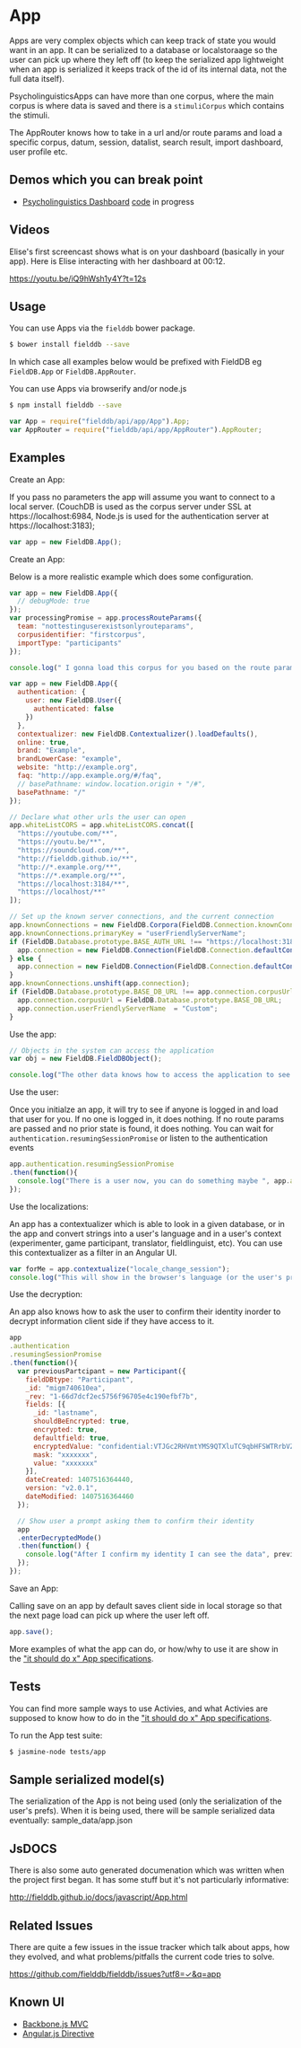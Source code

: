 # App

Apps are very complex objects which can keep track of state you would want in an app. It can be serialized to a database or localstoraage so the user can pick up where they left off (to keep the serialized app lightweight when an app is serialized it keeps track of the id of its internal data, not the full data itself). 

PsycholinguisticsApps can have more than one corpus, where the main corpus is where data is saved and there is a `stimuliCorpus` which contains the stimuli. 

The AppRouter knows how to take in a url and/or route params and load a specific corpus, datum, session, datalist, search result, import dashboard, user profile etc.



## Demos which you can break point

* [Psycholinguistics Dashboard](http://app.phophlo.ca) [code](https://github.com/ProjetDeRechercheSurLecriture/DyslexDisorthGame/tree/master/angular_client) in progress


## Videos

Elise's first screencast shows what is on your dashboard (basically in your app). Here is Elise interacting with her dashboard at 00:12.

https://youtu.be/iQ9hWsh1y4Y?t=12s

## Usage

You can use Apps via the `fielddb` bower package.

```bash
$ bower install fielddb --save
```
In which case all examples below would be prefixed with FieldDB
eg `FieldDB.App` or `FieldDB.AppRouter`.


You can use Apps via browserify and/or node.js

```bash
$ npm install fielddb --save
```

```javascript
var App = require("fielddb/api/app/App").App;
var AppRouter = require("fielddb/api/app/AppRouter").AppRouter;

```

## Examples


Create an App:

If you pass no parameters the app will assume you want to connect to a local server. (CouchDB is used as the corpus server under SSL at https://localhost:6984, Node.js is used for the authentication server at https://localhost:3183);

```javascript
var app = new FieldDB.App();

```


Create an App:

Below is a more realistic example which does some configuration.

```javascript
var app = new FieldDB.App({
  // debugMode: true
});
var processingPromise = app.processRouteParams({
  team: "nottestinguserexistsonlyrouteparams",
  corpusidentifier: "firstcorpus",
  importType: "participants"
});

console.log(" I gonna load this corpus for you based on the route params. " +app.corpus);
```

```javascript
var app = new FieldDB.App({
  authentication: {
    user: new FieldDB.User({
      authenticated: false
    })
  },
  contextualizer: new FieldDB.Contextualizer().loadDefaults(),
  online: true,
  brand: "Example",
  brandLowerCase: "example",
  website: "http://example.org",
  faq: "http://app.example.org/#/faq",
  // basePathname: window.location.origin + "/#",
  basePathname: "/"
});

// Declare what other urls the user can open
app.whiteListCORS = app.whiteListCORS.concat([
  "https://youtube.com/**",
  "https://youtu.be/**",
  "https://soundcloud.com/**",
  "http://fielddb.github.io/**",
  "http://*.example.org/**",
  "https://*.example.org/**",
  "https://localhost:3184/**",
  "https://localhost/**"
]);

// Set up the known server connections, and the current connection
app.knownConnections = new FieldDB.Corpora(FieldDB.Connection.knownConnections);
app.knownConnections.primaryKey = "userFriendlyServerName";
if (FieldDB.Database.prototype.BASE_AUTH_URL !== "https://localhost:3183") {
  app.connection = new FieldDB.Connection(FieldDB.Connection.defaultConnection(FieldDB.Database.prototype.BASE_AUTH_URL, "passByReference"));
} else {
  app.connection = new FieldDB.Connection(FieldDB.Connection.defaultConnection(window.location.href, "passByReference"));
}
app.knownConnections.unshift(app.connection);
if (FieldDB.Database.prototype.BASE_DB_URL !== app.connection.corpusUrl) {
  app.connection.corpusUrl = FieldDB.Database.prototype.BASE_DB_URL;
  app.connection.userFriendlyServerName  = "Custom";
}
```

Use the app:

```javascript
// Objects in the system can access the application
var obj = new FieldDB.FieldDBObject();

console.log("The other data knows how to access the application to see who is logged in, which corpus is open etc ", obj.application, FieldDB.FieldDBObject.application);

```

Use the user:

Once you initialze an app, it will try to see if anyone is logged in and load that user for you. If no one is logged in, it does nothing. If no route params are passed and no prior state is found, it does nothing. You can wait for `authentication.resumingSessionPromise` or listen to the authentication events 

```javascript
app.authentication.resumingSessionPromise
.then(function(){
  console.log("There is a user now, you can do something maybe ", app.authentication.user);
});
```

Use the localizations:

An app has a contextualizer which is able to look in a given database, or in the app and convert strings into a user's language and in a user's context (experimenter, game participant, translator, fieldlinguist, etc). You can use this contextualizer as a filter in an Angular UI.

```javascript
var forMe = app.contextualize("locale_change_session");
console.log("This will show in the browser's language (or the user's prefered language if it was set)", forMe);
```

Use the decryption:

An app also knows how to ask the user to confirm their identity inorder to decrypt information client side if they have access to it. 

```javascript
app
.authentication
.resumingSessionPromise
.then(function(){
  var previousPartcipant = new Participant({
    fieldDBtype: "Participant",
    _id: "migm740610ea",
    _rev: "1-66d7dcf2ec5756f96705e4c190efbf7b",
    fields: [{
      _id: "lastname",
      shouldBeEncrypted: true,
      encrypted: true,
      defaultfield: true,
      encryptedValue: "confidential:VTJGc2RHVmtYMS9QTXluTC9qbHFSWTRrbVZyb0c5b1pjRDN1ZTY5Q291MD0=",
      mask: "xxxxxxx",
      value: "xxxxxxx"
    }],
    dateCreated: 1407516364440,
    version: "v2.0.1",
    dateModified: 1407516364460
  });

  // Show user a prompt asking them to confirm their identity
  app
  .enterDecryptedMode()
  .then(function() {
    console.log("After I confirm my identity I can see the data", previousPartcipant.lastname)
  });
});

```


Save an App:

Calling save on an app by default saves client side in local storage so that the next page load can pick up where the user left off.

```javascript
app.save();

```

More examples of what the app can do, or how/why to use it are show in the ["it should do x" App specifications](../../tests/app/App-spec.js).

## Tests

You can find more sample ways to use Activies, and what Activies are supposed to know how to do in the ["it should do x" App specifications](../../tests/app/App-spec.js).

To run the App test suite: 

```bash
$ jasmine-node tests/app
```

## Sample serialized model(s)


The serialization of the App is not being used (only the serialization of the user's prefs). When it is being used, there will be sample serialized data eventually: sample_data/app.json


## JsDOCS

There is also some auto generated documenation which was written when the project first began. It has some stuff but it's not particularly informative: 

http://fielddb.github.io/docs/javascript/App.html


## Related Issues

There are quite a few issues in the issue tracker which talk about apps, how they evolved, and what problems/pitfalls the current code tries to solve.

https://github.com/fielddb/fielddb/issues?utf8=✓&q=app


## Known UI 

* [Backbone.js MVC](../../backbone_client/app/)
* [Angular.js Directive](../../angular_client/modules/core/src/app/components/navbar)

